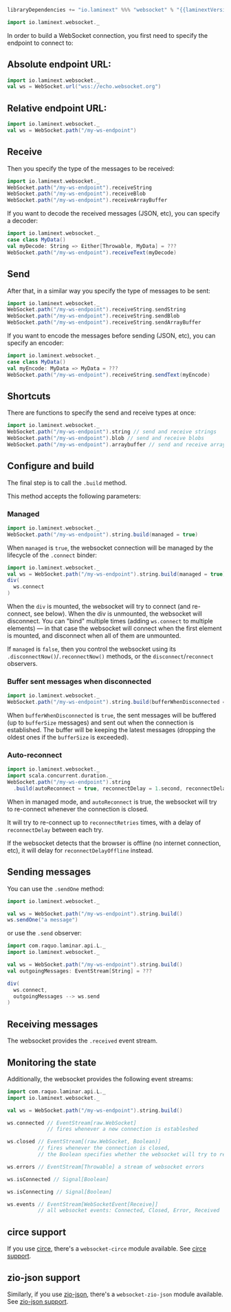 ```scala
libraryDependencies += "io.laminext" %%% "websocket" % "{{laminextVersion}}"
```

```scala
import io.laminext.websocket._
```

In order to build a WebSocket connection, you first need to specify the endpoint to connect to:

## Absolute endpoint URL:

```scala
import io.laminext.websocket._
val ws = WebSocket.url("wss://echo.websocket.org")
```

## Relative endpoint URL:

```scala
import io.laminext.websocket._
val ws = WebSocket.path("/my-ws-endpoint")
```

## Receive

Then you specify the type of the messages to be received:

```scala
import io.laminext.websocket._
WebSocket.path("/my-ws-endpoint").receiveString
WebSocket.path("/my-ws-endpoint").receiveBlob
WebSocket.path("/my-ws-endpoint").receiveArrayBuffer
```

If you want to decode the received messages (JSON, etc), you can specify a decoder:

```scala
import io.laminext.websocket._
case class MyData()
val myDecode: String => Either[Throwable, MyData] = ??? 
WebSocket.path("/my-ws-endpoint").receiveText(myDecode)
```

## Send

After that, in a similar way you specify the type of messages to be sent:

```scala
import io.laminext.websocket._
WebSocket.path("/my-ws-endpoint").receiveString.sendString
WebSocket.path("/my-ws-endpoint").receiveString.sendBlob
WebSocket.path("/my-ws-endpoint").receiveString.sendArrayBuffer
```

If you want to encode the messages before sending (JSON, etc), you can specify an encoder:

```scala
import io.laminext.websocket._
case class MyData()
val myEncode: MyData => MyData = ??? 
WebSocket.path("/my-ws-endpoint").receiveString.sendText(myEncode)
```

## Shortcuts

There are functions to specify the send and receive types at once:

```scala
import io.laminext.websocket._
WebSocket.path("/my-ws-endpoint").string // send and receive strings
WebSocket.path("/my-ws-endpoint").blob // send and receive blobs
WebSocket.path("/my-ws-endpoint").arraybuffer // send and receive array buffers
```

## Configure and build

The final step is to call the `.build` method.

This method accepts the following parameters:

### Managed 

```scala
import io.laminext.websocket._
WebSocket.path("/my-ws-endpoint").string.build(managed = true)
```

When `managed` is `true`, the websocket connection will be managed by the lifecycle of the `.connect` binder:

```scala
import io.laminext.websocket._
val ws = WebSocket.path("/my-ws-endpoint").string.build(managed = true)
div(
  ws.connect  
)
```

When the `div` is mounted, the websocket will try to connect (and re-connect, see below). When the div is unmounted, 
the websocket will disconnect. You can "bind" multiple times (adding `ws.connect` to multiple elements) — in that case
the websocket will connect when the first element is mounted, and disconnect when all of them are unmounted.

If `managed` is `false`, then you control the websocket using its `.disconnectNow()`/`.reconnectNow()` methods, or the 
`disconnect`/`reconnect` observers.

### Buffer sent messages when disconnected

```scala
import io.laminext.websocket._
WebSocket.path("/my-ws-endpoint").string.build(bufferWhenDisconnected = true, bufferSize = 50)
```

When `bufferWhenDisconnected` is `true`, the sent messages will be buffered (up to `bufferSize` messages) and sent out when 
the connection is established. The buffer will be keeping the latest messages (dropping the oldest ones if the `bufferSize` is 
exceeded).

### Auto-reconnect

```scala
import io.laminext.websocket._
import scala.concurrent.duration._
WebSocket.path("/my-ws-endpoint").string
  .build(autoReconnect = true, reconnectDelay = 1.second, reconnectDelayOffline = 20.seconds, reconnectRetries = 10)
```


When in managed mode, and `autoReconnect` is true, the websocket will try to re-connect whenever the connection is closed.

It will try to re-connect up to `reconnectRetries` times, with a delay of `reconnectDelay` between each try.

If the websocket detects that the browser is offline (no internet connection, etc), it will delay for `reconnectDelayOffline` instead.

## Sending messages

You can use the `.sendOne` method: 

```scala
import io.laminext.websocket._

val ws = WebSocket.path("/my-ws-endpoint").string.build()
ws.sendOne("a message")
```

or use the `.send` observer:

```scala
import com.raquo.laminar.api.L._
import io.laminext.websocket._

val ws = WebSocket.path("/my-ws-endpoint").string.build()
val outgoingMessages: EventStream[String] = ???

div(
  ws.connect,
  outgoingMessages --> ws.send
)
```

## Receiving messages 

The websocket provides the `.received` event stream.

## Monitoring the state

Additionally, the websocket provides the following event streams:

```scala
import com.raquo.laminar.api.L._
import io.laminext.websocket._

val ws = WebSocket.path("/my-ws-endpoint").string.build()

ws.connected // EventStream[raw.WebSocket]
             // fires whenever a new connection is estableshed

ws.closed // EventStream[(raw.WebSocket, Boolean)]
          // fires whenever the connection is closed, 
          // the Boolean specifies whether the websocket will try to re-connect 

ws.errors // EventStream[Throwable] a stream of websocket errors

ws.isConnected // Signal[Boolean]

ws.isConnecting // Signal[Boolean]

ws.events // EventStream[WebSocketEvent[Receive]]
          // all websocket events: Connected, Closed, Error, Received

```

## circe support

If you use [circe](https://circe.github.io/circe/), there's a `websocket-circe` module available. See [circe support](/websocket/circe).


## zio-json support

Similarly, if you use [zio-json](https://github.com/zio/zio-json), there's a `websocket-zio-json` module available. See [zio-json support](/websocket/zio-json).

